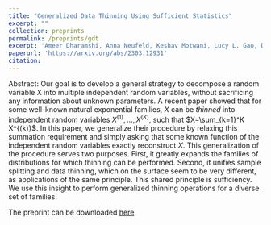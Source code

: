 ```yaml
---
title: "Generalized Data Thinning Using Sufficient Statistics"
excerpt: ""
collection: preprints
permalink: /preprints/gdt
excerpt: 'Ameer Dharamshi, Anna Neufeld, Keshav Motwani, Lucy L. Gao, Daniela Witten, Jacob Bien'
paperurl: 'https://arxiv.org/abs/2303.12931'
citation: 
---
```


Abstract: Our goal is to develop a general strategy to decompose a random variable X into multiple independent random variables, without sacrificing any information about unknown parameters. A recent paper showed that for some well-known natural exponential families, $X$ can be *thinned* into independent random variables $X^{(1)},\dots,X^{(K)}$, such that $X=\sum_{k=1}^K X^{(k)}$. In this paper, we generalize their procedure by relaxing this summation requirement and simply asking that some known function of the independent random variables exactly reconstruct $X$. This generalization of the procedure serves two purposes. First, it greatly expands the families of distributions for which thinning can be performed. Second, it unifies sample splitting and data thinning, which on the surface seem to be very different, as applications of the same principle. This shared principle is sufficiency. We use this insight to perform generalized thinning operations for a diverse set of families.

The preprint can be downloaded [here](https://arxiv.org/abs/2303.12931).
